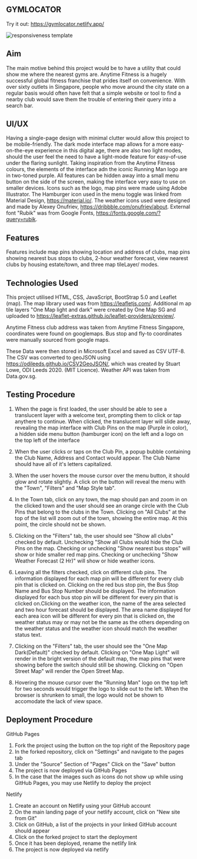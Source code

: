 ## GYMLOCATOR
Try it out: https://gymlocator.netlify.app/

![responsiveness template](https://user-images.githubusercontent.com/84681965/129767361-96300cc8-e039-480b-947f-74e179629af2.png)


## Aim

The main motive behind this project would be to have a utility that could show me where the nearest gyms are.
Anytime Fitness is a hugely successful global fitness franchise that prides itself on convenience. With over sixty outlets in Singapore, people who move around the city state on a regular basis would often have felt that a simple website or tool to find a nearby club would save them the trouble of entering their query into a search bar. 


## UI/UX

Having a single-page design with minimal clutter would allow this project to be mobile-friendly.
The dark mode interface map allows for a more easy-on-the-eye experience in this digital age, there are also two light modes, should the user feel the need to have a light-mode feature for easy-of-use under the flaring sunlight. 
Taking inspiration from the Anytime Fitness colours, the elements of the interface adn the iconic Running Man logo are in two-toned purple.
All features can be hidden away into a small menu button on the side of the screen, making the interface very easy to use on smaller devices.
Icons such as the logo, map pins were made using Adobe Illustrator. The Hamburger icon used in the menu toggle was linked from Material Design, https://material.io/. The weather icons used were designed and made  by Alexey Onufriev, https://dribbble.com/onufriev/about. External font "Rubik" was from Google Fonts, https://fonts.google.com/?query=rubik. 

## Features

Features include map pins showing location and address of clubs, map pins showing nearest bus stops to clubs, 
2-hour weather forecast, view nearest clubs by housing estate/town, and three map tileLayer/ modes.  



## Technologies Used

This project utilised HTML, CSS, JavaScript, BootStrap 5.0 and Leaflet (map). The map library used was from https://leafletjs.com/. Additional m ap tile layers "One Map light and dark" were created by One Map SG and uploaded to https://leaflet-extras.github.io/leaflet-providers/preview/.

Anytime Fitness club address was taken from Anytime Fitness Singapore, coordinates were found on googlemaps.
Bus stop and fly-to coordinates were manually sourced from google maps.

These Data were then stored in Microsoft Excel and saved as CSV UTF-8.
The CSV was converted to geoJSON using <https://odileeds.github.io/CSV2GeoJSON/>, which was created by Stuart Lowe, ODI Leeds 2020. (MIT Licence).
 Weather API was taken from Data.gov.sg. 


## Testing Procedure

1) When the page is first loaded, the user should be able to see a translucent layer with a welcome text, prompting them to click or tap anythere to continue.
When clicked, the translucent layer will slide away, revealing the map interface with Club Pins on the map (Purple in color), a hidden side menu button (hamburger icon) on the left and a logo on the top left of the interface

2) When the user clicks or taps on the Club Pin, a popup bubble containing the Club Name, Address and Contact would appear. The Club Name should have all of it's letters capitalized. 

3) When the user hovers the mouse cursor over the menu button, it should glow and rotate slightly. A click on the button will reveal the menu with the "Town", "Filters" and "Map Style tab".

4) In the Town tab, click on any town, the map should pan and zoom in on the clicked town and the user should see an orange circle with the Club Pins that belong to the clubs in the Town. Clicking on "All Clubs" at the top of the list will zoom out of the town, showing the entire map. At this point, the circle should not be shown. 

5) Clicking on the "Filters" tab, the user should see "Show all clubs" checked by default. Unchecking "Show all Clubs would hide the Club Pins on the map. Checking or unchecking "Show nearest bus stops"  will show or hide smaller red map pins. Checking or unchecking "Show Weather Forecast (2 Hr)"  will show or hide weather icons. 

6) Leaving all the filters checked, click on different club pins. The information displayed for each map pin will be different for every club pin that is clicked on. Clicking on the red bus stop pin, the Bus Stop Name and Bus Stop Number should be displayed. The information displayed for each bus stop pin will be different for every pin that is clicked on.Clicking on the weather icon, the name of the area selected and two hour forecast should be displayed. The area name displayed for each area icon will be different for every pin that is clicked on, the weather status may or may not be the same as the others depending on the weather status and the weather icon should match the weather status text. 

7) Clicking on the "Filters" tab, the user should see the "One Map Dark(Default)" checked by default. Clicking on "One Map Light" will render in the bright version of the default map, the map pins that were showing before the switch should still be showing. Clicking on "Open Street Map" will render the Open Street Map.  

8) Hovering the mouse cursor over the "Running Man" logo on the top left for two seconds would trigger the logo to slide out to the left. When the browser is shrunken to small, the logo would not be shown to accomodate the lack of view space.  


## Deployment Procedure

GitHub Pages

1) Fork the project using the button on the top right of the Repository page
2) In the forked repository, click on "Settings" and navigate to the pages tab
3) Under the "Source" Section of "Pages" Click on the "Save" button
4) The project is now deployed via GitHub Pages
5) In the case that the images such as icons do not show up while using GitHub Pages, you may use Netlify to deploy the project

Netlify

1) Create an account on Netlify using your GitHub account
2) On the main landing page of your netlify account, click on "New site from Git"
3) Click on GitHub, a list of the projects in your linked GitHub account should appear
4) Click on the forked project to start the deployment
5) Once it has been deployed, rename the netlify link
6) The project is now deployed via netlify 
